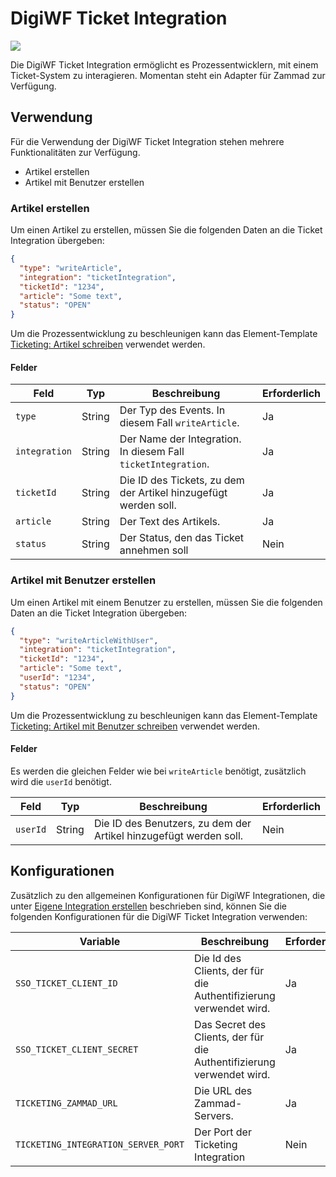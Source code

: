 # DigiWF Ticket Integration

![](https://img.shields.io/badge/Integration_Name-ticketIntegration-informational?style=flat&logoColor=white&color=2c73d2)

Die DigiWF Ticket Integration ermöglicht es Prozessentwicklern, mit einem Ticket-System zu interagieren. Momentan steht
ein Adapter für Zammad zur Verfügung.

## Verwendung

Für die Verwendung der DigiWF Ticket Integration stehen mehrere Funktionalitäten zur Verfügung.

- Artikel erstellen
- Artikel mit Benutzer erstellen

### Artikel erstellen

Um einen Artikel zu erstellen, müssen Sie die folgenden Daten an die Ticket Integration übergeben:

```json
{
  "type": "writeArticle",
  "integration": "ticketIntegration",
  "ticketId": "1234",
  "article": "Some text",
  "status": "OPEN"
}
```

Um die Prozessentwicklung zu beschleunigen kann das
Element-Template [Ticketing: Artikel schreiben](/element-template/ticket-integration/ticketing_write_article.json)
verwendet werden.

#### Felder

| Feld          | Typ    | Beschreibung                                                    | Erforderlich |
|---------------|--------|-----------------------------------------------------------------|--------------|
| `type`        | String | Der Typ des Events. In diesem Fall `writeArticle`.              | Ja           |
| `integration` | String | Der Name der Integration. In diesem Fall `ticketIntegration`.   | Ja           |
| `ticketId`    | String | Die ID des Tickets, zu dem der Artikel hinzugefügt werden soll. | Ja           |
| `article`     | String | Der Text des Artikels.                                          | Ja           |
| `status`      | String | Der Status, den das Ticket annehmen soll                        | Nein         |

### Artikel mit Benutzer erstellen

Um einen Artikel mit einem Benutzer zu erstellen, müssen Sie die folgenden Daten an die Ticket Integration übergeben:

```json
{
  "type": "writeArticleWithUser",
  "integration": "ticketIntegration",
  "ticketId": "1234",
  "article": "Some text",
  "userId": "1234",
  "status": "OPEN"
}
```

Um die Prozessentwicklung zu beschleunigen kann das
Element-Template [Ticketing: Artikel mit Benutzer schreiben](/element-template/ticket-integration/ticketing_write_article_with_user.json)
verwendet werden.

#### Felder

Es werden die gleichen Felder wie bei `writeArticle` benötigt, zusätzlich wird die `userId` benötigt.

| Feld     | Typ    | Beschreibung                                                      | Erforderlich |
|----------|--------|-------------------------------------------------------------------|--------------|
| `userId` | String | Die ID des Benutzers, zu dem der Artikel hinzugefügt werden soll. | Nein         |

## Konfigurationen

Zusätzlich zu den allgemeinen Konfigurationen für DigiWF Integrationen, die unter
[Eigene Integration erstellen](/integrations/guides/custom-integration-service.html#anwendung-konfigurieren) beschrieben
sind, können Sie die folgenden Konfigurationen für die DigiWF Ticket Integration verwenden:

| Variable                            | Beschreibung                                                          | Erforderlich |
|-------------------------------------|-----------------------------------------------------------------------|--------------|
| `SSO_TICKET_CLIENT_ID`              | Die Id des Clients, der für die Authentifizierung verwendet wird.     | Ja           |
| `SSO_TICKET_CLIENT_SECRET`          | Das Secret des Clients, der für die Authentifizierung verwendet wird. | Ja           |
| `TICKETING_ZAMMAD_URL`              | Die URL des Zammad-Servers.                                           | Ja           |
| `TICKETING_INTEGRATION_SERVER_PORT` | Der Port der Ticketing Integration                                    | Nein         |
